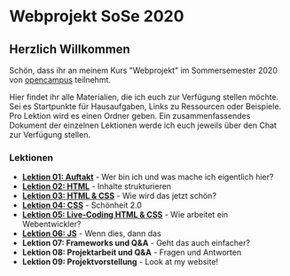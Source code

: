 # Webprojekt SoSe 2020

## Herzlich Willkommen

Schön, dass ihr an meinem Kurs "Webprojekt" im Sommersemester 2020 von [opencampus](https://edu.opencampus.sh/) teilnehmt.

Hier findet ihr alle Materialien, die ich euch zur Verfügung stellen möchte. Sei es Startpunkte für Hausaufgaben, Links zu Ressourcen oder Beispiele. Pro Lektion wird es einen Ordner geben. Ein zusammenfassendes Dokument der einzelnen Lektionen werde ich euch jeweils über den Chat zur Verfügung stellen.

### Lektionen

- [**Lektion 01: Auftakt**](https://github.com/bastibuck/webprojekt-sose-2020/tree/master/lesson-01) - Wer bin ich und was mache ich eigentlich hier?
- [**Lektion 02: HTML**](https://github.com/bastibuck/webprojekt-sose-2020/tree/master/lesson-02) - Inhalte strukturieren
- [**Lektion 03: HTML & CSS**](https://github.com/bastibuck/webprojekt-sose-2020/tree/master/lesson-03) - Wie wird das jetzt schön?
- [**Lektion 04: CSS**](https://github.com/bastibuck/webprojekt-sose-2020/tree/master/lesson-04) - Schönheit 2.0
- [**Lektion 05: Live-Coding HTML & CSS**](https://github.com/bastibuck/webprojekt-sose-2020/tree/master/lesson-05) - Wie arbeitet ein Webentwickler?
- [**Lektion 06: JS**](https://github.com/bastibuck/webprojekt-sose-2020/tree/master/lesson-06) - Wenn dies, dann das
- **Lektion 07: Frameworks und Q&A** - Geht das auch einfacher?
- **Lektion 08: Projektarbeit und Q&A** - Fragen und Antworten
- **Lektion 09: Projektvorstellung** - Look at my website!
